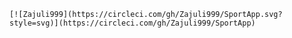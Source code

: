     [![Zajuli999](https://circleci.com/gh/Zajuli999/SportApp.svg?style=svg)](https://circleci.com/gh/Zajuli999/SportApp)
